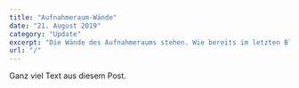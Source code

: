 ```yaml
---
title: "Aufnahmeraum-Wände"
date: "21. August 2019"
category: "Update"
excerpt: "Die Wände des Aufnahmeraums stehen. Wie bereits im letzten Blogpost beschrieben, haben wir die Wandmodule mit Hilfe des Trebuchets an ihre finalen Positionen transportiert und auf die..."
url: "/"
---
```


Ganz viel Text aus diesem Post.
